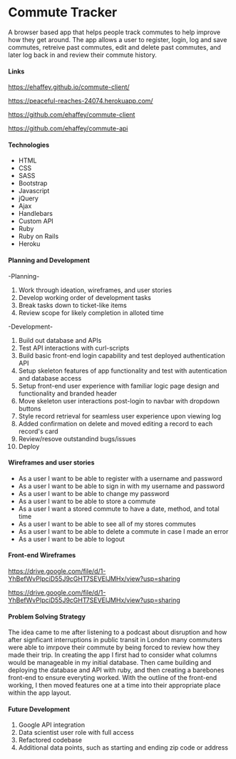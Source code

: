 # Commute Tracker

A browser based app that helps people track commutes to help improve how they get
around. The app allows a user to register, login, log and save commutes, retreive
past commutes, edit and delete past commutes, and later log back in and review their
commute history.

#### Links

https://ehaffey.github.io/commute-client/

https://peaceful-reaches-24074.herokuapp.com/

https://github.com/ehaffey/commute-client

https://github.com/ehaffey/commute-api

#### Technologies

- HTML
- CSS
- SASS
- Bootstrap
- Javascript
- jQuery
- Ajax
- Handlebars
- Custom API
- Ruby
- Ruby on Rails
- Heroku

#### Planning and Development

-Planning-
1. Work through ideation, wireframes, and user stories
2. Develop working order of development tasks
3. Break tasks down to ticket-like items
4. Review scope for likely completion in alloted time

-Development-
1. Build out database and APIs
2. Test API interactions with curl-scripts
3. Build basic front-end login capability and test deployed authentication API
4. Setup skeleton features of app functionality and test with autentication and database access
5. Setup front-end user experience with familiar logic page design and functionality and branded header
6. Move skeleton user interactions post-login to navbar with dropdown buttons
7. Style record retrieval for seamless user experience upon viewing log
8. Added confirmation on delete and moved editing a record to each record's card
9. Review/resove outstandind bugs/issues
10. Deploy

#### Wireframes and user stories

- As a user I want to be able to register with a username and password
- As a user I want to be able to sign in with my username and password
- As a user I want to be able to change my password
- As a user I want to be able to store a commute
- As a user I want a stored commute to have a date, method, and total time
- As a user I want to be able to see all of my stores commutes
- As a user I want to be able to delete a commute in case I made an error
- As a user I want to be able to logout

#### Front-end Wireframes

https://drive.google.com/file/d/1-YhBefWvPIpciD55J9cGHT7SEVElJMHx/view?usp=sharing

https://drive.google.com/file/d/1-YhBefWvPIpciD55J9cGHT7SEVElJMHx/view?usp=sharing


#### Problem Solving Strategy

The idea came to me after listening to a podcast about disruption and how after signficant interruptions in public transit in London many commuters were able to imrpove their commute by being forced to review how they made their trip. In creating the app I first had to consider what columns would be manageable in my initial database. Then came building and deploying the database and API with ruby, and then creating a barebones front-end to ensure everyting worked. With the outline of the front-end working, I then moved features one at a time into their appropriate place within the app layout.

#### Future Development

1. Google API integration
2. Data scientist user role with full access
3. Refactored codebase
4. Additional data points, such as starting and ending zip code or address
